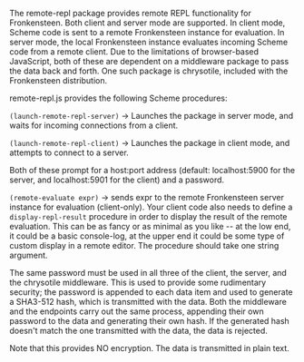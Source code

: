 The remote-repl package provides remote REPL functionality for Fronkensteen. Both client and server mode are supported. In client mode, Scheme code is sent to a remote Fronkensteen instance for evaluation. In server mode, the local Fronkensteen instance evaluates incoming Scheme code from a remote client. Due to the limitations of browser-based JavaScript, both of these are dependent on a middleware package to pass the data back and forth. One such package is chrysotile, included with the Fronkensteen distribution.

remote-repl.js provides the following Scheme procedures:

`(launch-remote-repl-server)` -> Launches the package in server mode, and waits for incoming connections from a client.

`(launch-remote-repl-client)` -> Launches the package in client mode, and attempts to connect to a server.

Both of these prompt for a host:port address (default: localhost:5900 for the server, and localhost:5901 for the client) and a password.

`(remote-evaluate expr)` -> sends expr to the remote Fronkensteen server instance for evaluation (client-only). Your client code also needs to define a `display-repl-result` procedure in order to display the result of the remote evaluation. This can be as fancy or as minimal as you like -- at the low end, it could be a basic console-log, at the upper end it could be some type of custom display in a remote editor. The procedure should take one string argument.

The same password must be used in all three of the client, the server, and the chrysotile middleware. This is used to provide some rudimentary security; the password is appended to each data item and used to generate a SHA3-512 hash, which is transmitted with the data. Both the middleware and the endpoints carry out the same process, appending their own password to the data and generating their own hash. If the generated hash doesn't match the one transmitted with the data, the data is rejected.

Note that this provides NO encryption. The data is transmitted in plain text.

